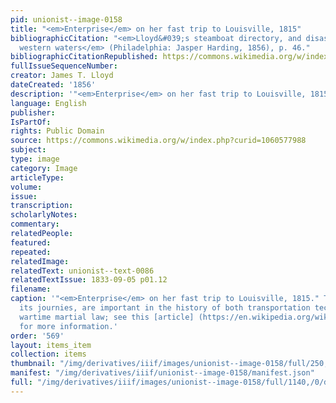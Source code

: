 ```yaml
---
pid: unionist--image-0158
title: "<em>Enterprise</em> on her fast trip to Louisville, 1815"
bibliographicCitation: "<em>Lloyd&#039;s steamboat directory, and disasters on the
  western waters</em> (Philadelphia: Jasper Harding, 1856), p. 46."
bibliographicCitationRepublished: https://commons.wikimedia.org/w/index.php?curid=1060577988
fullIssueSequenceNumber: 
creator: James T. Lloyd
dateCreated: '1856'
description: '"<em>Enterprise</em> on her fast trip to Louisville, 1815"'
language: English
publisher: 
IsPartOf: 
rights: Public Domain
source: https://commons.wikimedia.org/w/index.php?curid=1060577988
subject: 
type: image
category: Image
articleType: 
volume: 
issue: 
transcription: 
scholarlyNotes: 
commentary: 
relatedPeople: 
featured: 
repeated: 
relatedImage: 
relatedText: unionist--text-0086
relatedTextIssue: 1833-09-05 p01.12
filename: 
caption: '"<em>Enterprise</em> on her fast trip to Louisville, 1815." This ship, and
  its journies, are important in the history of both transportation technology and
  wartime martial law; see this [article] (https://en.wikipedia.org/wiki/Enterprise_(1814))
  for more information.'
order: '569'
layout: items_item
collection: items
thumbnail: "/img/derivatives/iiif/images/unionist--image-0158/full/250,/0/default.jpg"
manifest: "/img/derivatives/iiif/unionist--image-0158/manifest.json"
full: "/img/derivatives/iiif/images/unionist--image-0158/full/1140,/0/default.jpg"
---
```

